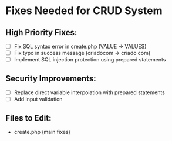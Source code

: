 # Fixes Needed for CRUD System

## High Priority Fixes:
- [ ] Fix SQL syntax error in create.php (VALUE → VALUES)
- [ ] Fix typo in success message (criadocom → criado com)
- [ ] Implement SQL injection protection using prepared statements

## Security Improvements:
- [ ] Replace direct variable interpolation with prepared statements
- [ ] Add input validation

## Files to Edit:
- create.php (main fixes)
